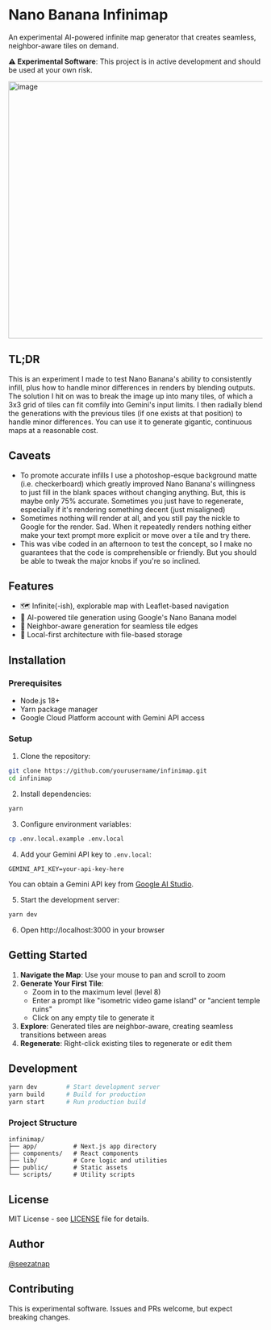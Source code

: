 # Nano Banana Infinimap

An experimental AI-powered infinite map generator that creates seamless, neighbor-aware tiles on demand.

**⚠️ Experimental Software**: This project is in active development and should be used at your own risk.

<img width="1502" height="510" alt="image" src="https://github.com/user-attachments/assets/45c19d3b-5f6a-44cc-a085-a51693f9250b" />

## TL;DR

This is an experiment I made to test Nano Banana's ability to consistently infill, plus how to handle minor differences in renders by blending outputs.
The solution I hit on was to break the image up into many tiles, of which a 3x3 grid of tiles can fit comfily into Gemini's input limits. I then radially blend the generations with the previous tiles (if one exists at that position) to handle minor differences.
You can use it to generate gigantic, continuous maps at a reasonable cost.

## Caveats

- To promote accurate infills I use a photoshop-esque background matte (i.e. checkerboard) which greatly improved Nano Banana's willingness to just fill in the blank spaces without changing anything. But, this is maybe only 75% accurate. Sometimes you just have to regenerate, especially if it's rendering something decent (just misaligned)
- Sometimes nothing will render at all, and you still pay the nickle to Google for the render. Sad. When it repeatedly renders nothing either make your text prompt more explicit or move over a tile and try there.
- This was vibe coded in an afternoon to test the concept, so I make no guarantees that the code is comprehensible or friendly. But you should be able to tweak the major knobs if you're so inclined.

## Features

- 🗺️ Infinite(-ish), explorable map with Leaflet-based navigation
- 🤖 AI-powered tile generation using Google's Nano Banana model
- 🔗 Neighbor-aware generation for seamless tile edges
- 💾 Local-first architecture with file-based storage

## Installation

### Prerequisites

- Node.js 18+
- Yarn package manager
- Google Cloud Platform account with Gemini API access

### Setup

1. Clone the repository:
```bash
git clone https://github.com/yourusername/infinimap.git
cd infinimap
```

2. Install dependencies:
```bash
yarn
```

3. Configure environment variables:
```bash
cp .env.local.example .env.local
```

4. Add your Gemini API key to `.env.local`:
```env
GEMINI_API_KEY=your-api-key-here
```

You can obtain a Gemini API key from [Google AI Studio](https://aistudio.google.com/app/apikey).

5. Start the development server:
```bash
yarn dev
```

6. Open http://localhost:3000 in your browser

## Getting Started

1. **Navigate the Map**: Use your mouse to pan and scroll to zoom
2. **Generate Your First Tile**: 
   - Zoom in to the maximum level (level 8)
   - Enter a prompt like "isometric video game island" or "ancient temple ruins"
   - Click on any empty tile to generate it
3. **Explore**: Generated tiles are neighbor-aware, creating seamless transitions between areas
4. **Regenerate**: Right-click existing tiles to regenerate or edit them

## Development

```bash
yarn dev        # Start development server
yarn build      # Build for production
yarn start      # Run production build
```

### Project Structure

```
infinimap/
├── app/          # Next.js app directory
├── components/   # React components
├── lib/          # Core logic and utilities
├── public/       # Static assets
└── scripts/      # Utility scripts
```

## License

MIT License - see [LICENSE](LICENSE) file for details.

## Author

[@seezatnap](https://twitter.com/seezatnap)

## Contributing

This is experimental software. Issues and PRs welcome, but expect breaking changes.
